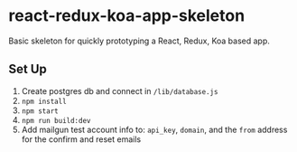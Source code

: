 # react-redux-koa-app-skeleton

Basic skeleton for quickly prototyping a React, Redux, Koa based app.

## Set Up
1. Create postgres db and connect in `/lib/database.js`
2. `npm install`
3. `npm start`
4. `npm run build:dev`
5. Add mailgun test account info to: `api_key`, `domain`, and the `from` address for the confirm and reset emails
